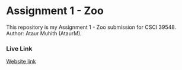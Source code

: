 # Assignment 1 - Zoo

This repository is my Assignment 1 - Zoo submission for CSCI 39548.
Author: Ataur Muhith (AtaurM).

### Live Link
[Website link](https://johnnylaicode.github.io/zoo-starter-code/)